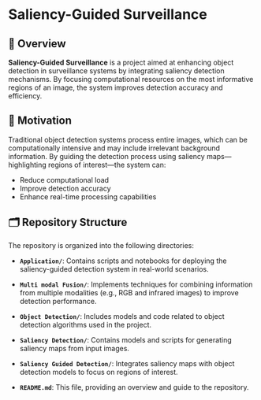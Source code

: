 # Saliency-Guided Surveillance

## 📖 Overview

**Saliency-Guided Surveillance** is a project aimed at enhancing object detection in surveillance systems by integrating saliency detection mechanisms. By focusing computational resources on the most informative regions of an image, the system improves detection accuracy and efficiency.

## 🧠 Motivation

Traditional object detection systems process entire images, which can be computationally intensive and may include irrelevant background information. By guiding the detection process using saliency maps—highlighting regions of interest—the system can:

- Reduce computational load
- Improve detection accuracy
- Enhance real-time processing capabilities

## 🗂️ Repository Structure

The repository is organized into the following directories:

- **`Application/`**: Contains scripts and notebooks for deploying the saliency-guided detection system in real-world scenarios.

- **`Multi modal Fusion/`**: Implements techniques for combining information from multiple modalities (e.g., RGB and infrared images) to improve detection performance.

- **`Object Detection/`**: Includes models and code related to object detection algorithms used in the project.

- **`Saliency Detection/`**: Contains models and scripts for generating saliency maps from input images.

- **`Saliency Guided Detection/`**: Integrates saliency maps with object detection models to focus on regions of interest.

- **`README.md`**: This file, providing an overview and guide to the repository.
